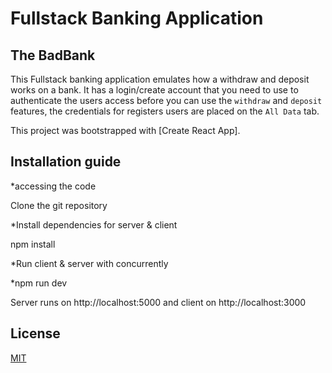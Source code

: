# Fullstack Banking Application 

## The BadBank

This Fullstack banking application emulates how a withdraw and deposit works on a bank. It has a login/create account that you need to use to authenticate the users access before you can use the `withdraw` and `deposit` features, the credentials for registers users are placed on the `All Data` tab. 

This project was bootstrapped with [Create React App].  

## Installation guide

*accessing the code

Clone the git repository

*Install dependencies for server & client

npm install

*Run client & server with concurrently

*npm run dev

Server runs on http://localhost:5000 and client on http://localhost:3000


## License
[MIT](https://choosealicense.com/licenses/mit/)
